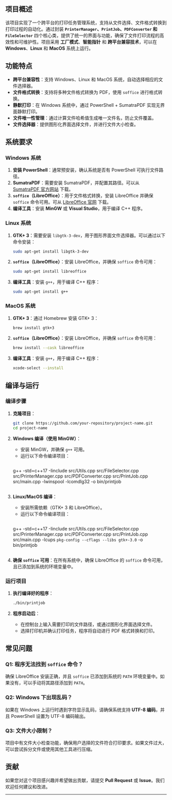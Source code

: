 ## 项目概述

该项目实现了一个跨平台的打印任务管理系统，支持从文件选择、文件格式转换到打印过程的自动化。通过封装 **`PrinterManager`、`PrintJob`、`PDFConverter` 和 `FileSelector`** 四个核心类，提供了统一的界面与功能，确保了文件打印流程的高效性和可维护性。项目采用 **工厂模式**、**智能指针** 和 **跨平台兼容技术**，可以在 **Windows**、**Linux** 和 **MacOS** 系统上运行。

## 功能特点

- **跨平台兼容性**：支持 Windows、Linux 和 MacOS 系统，自动选择相应的文件选择器。
- **文件格式转换**：支持将多种文件格式转换为 PDF，使用 `soffice` 进行格式转换。
- **静默打印**：在 Windows 系统中，通过 PowerShell + SumatraPDF 实现无界面静默打印。
- **文件唯一性管理**：通过计算文件哈希值生成唯一文件名，防止文件覆盖。
- **文件选择器**：提供图形化界面选择文件，并进行文件大小检查。

## 系统要求

### **Windows 系统**
1. **安装 PowerShell**：通常预安装，确认系统是否有 PowerShell 可执行文件路径。
2. **SumatraPDF**：需要安装 SumatraPDF，并配置其路径。可以从 [SumatraPDF 官方网站](https://www.sumatrapdfreader.org/) 下载。
3. **`soffice`（LibreOffice）**：用于文件格式转换，安装 LibreOffice 并确保 `soffice` 命令可用。可从 [LibreOffice 官网](https://www.libreoffice.org/) 下载。
4. **编译工具**：安装 **MinGW** 或 **Visual Studio**，用于编译 C++ 程序。

### **Linux 系统**
1. **GTK+ 3**：需要安装 `libgtk-3-dev`，用于图形界面文件选择器。可以通过以下命令安装：
   ```bash
   sudo apt-get install libgtk-3-dev
   ```
2. **`soffice`（LibreOffice）**：安装 LibreOffice，并确保 `soffice` 命令可用：
   ```bash
   sudo apt-get install libreoffice
   ```
3. **编译工具**：安装 `g++`，用于编译 C++ 程序：
   ```bash
   sudo apt-get install g++
   ```

### **MacOS 系统**
1. **GTK+ 3**：通过 Homebrew 安装 GTK+ 3：
   ```bash
   brew install gtk+3
   ```
2. **`soffice`（LibreOffice）**：安装 LibreOffice，并确保 `soffice` 命令可用：
   ```bash
   brew install --cask libreoffice
   ```
3. **编译工具**：安装 `g++`，用于编译 C++ 程序：
   ```bash
   xcode-select --install
   ```

## 编译与运行

### **编译步骤**

1. **克隆项目**：
   ```bash
   git clone https://github.com/your-repository/project-name.git
   cd project-name
   ```

2. **Windows 编译（使用 MinGW）**：
   - 安装 MinGW，并确保 `g++` 可用。
   - 运行以下命令编译项目：
     ```bash
     
   g++ -std=c++17 -Iinclude src/Utils.cpp src/FileSelector.cpp src/PrinterManager.cpp src/PDFConverter.cpp src/PrintJob.cpp src/main.cpp -lwinspool -lcomdlg32 -o bin/printjob

     ```

3. **Linux/MacOS 编译**：
   - 安装所需依赖（GTK+ 3 和 LibreOffice）。
   - 运行以下命令编译项目：
     ```bash
     
   g++ -std=c++17 -Iinclude src/Utils.cpp src/FileSelector.cpp src/PrinterManager.cpp src/PDFConverter.cpp src/PrintJob.cpp src/main.cpp -lcups `pkg-config --cflags --libs gtk+-3.0` -o bin/printjob

     ```

4. **确保 `soffice` 可用**：在所有系统中，确保 LibreOffice 的 `soffice` 命令可用，且已添加到系统的环境变量中。

### **运行项目**

1. **执行编译好的程序**：
   ```bash
   ./bin/printjob
   ```

2. **程序启动后**：
   - 在控制台上输入需要打印的文件路径，或通过图形化界面选择文件。
   - 选择打印机并确认打印任务，程序将自动进行 PDF 格式转换和打印。

## 常见问题

### **Q1: 程序无法找到 `soffice` 命令？**

确保 LibreOffice 安装正确，并且 `soffice` 已添加到系统的 `PATH` 环境变量中。如果没有，可以手动将其路径添加到 `PATH`。

### **Q2: Windows 下出现乱码？**

如果在 Windows 上运行时遇到字符显示乱码，请确保系统支持 **UTF-8 编码**，并且 PowerShell 设置为 UTF-8 编码输出。

### **Q3: 文件大小限制？**

项目中有文件大小检查功能，确保用户选择的文件符合打印要求。如果文件过大，可以尝试拆分文件或使用其他工具进行压缩。

## 贡献

如果您对这个项目感兴趣并希望做出贡献，请提交 **Pull Request** 或 **Issue**。我们欢迎任何建议和改进。

---

